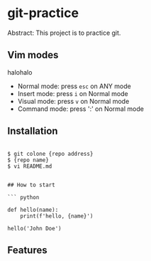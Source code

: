 # git-practice

Abstract: This project is to practice git. 

## Vim modes
halohalo
- Normal mode: press `esc` on ANY mode
- Insert mode: press `i` on Normal mode
- Visual mode: press `v` on Normal mode
- Command mode: press ':' on Normal mode


## Installation
```shell

$ git colone {repo address}
$ {repo name}
$ vi README.md


## How to start

``` python

def hello(name):
    print(f'hello, {name}')

hello('John Doe')
```

## Features
